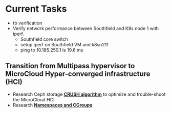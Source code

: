 # Current Tasks

- tb verification
- Verify network performance between Southfield and K8s node 1 with iperf.
  - Southfield core switch
  - setup iperf on Southfield VM and k8sn211
  - ping to 10.185.250.1 is 19.6 ms

## Transition from Multipass hypervisor to MicroCloud Hyper-converged infrastructure (HCI)

- Research Ceph storage **[CRUSH algorithm](../research/m_z/virtualization/storage/ceph/crush.md)** to optimize and trouble-shoot the MicroCloud HCI.
- Research **[Namespaces and CGroups](../research/m_z/virtualization/networking/namespaces/namespaces_cgroups.md)**
